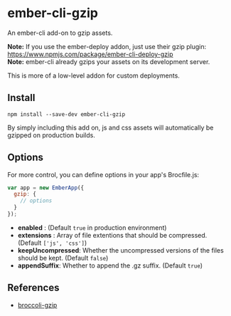 # ember-cli-gzip

An ember-cli add-on to gzip assets.  

**Note:** If you use the ember-deploy addon, just use their gzip plugin: https://www.npmjs.com/package/ember-cli-deploy-gzip  
**Note:** ember-cli already gzips your assets on its development server.  

This is more of a low-level addon for custom deployments.

## Install
```
npm install --save-dev ember-cli-gzip
```

By simply including this add on, js and css assets will automatically be gzipped on production builds.

## Options

For more control, you can define options in your app's Brocfile.js:

```js
var app = new EmberApp({
  gzip: {
    // options
  }
});
```

- **enabled** : (Default `true` in production environment)
- **extensions** : Array of file extentions that should be compressed. (Default `['js', 'css']`)
- **keepUncompressed**: Whether the uncompressed versions of the files should be kept. (Default `false`)
- **appendSuffix**: Whether to append the .gz suffix. (Default `true`)

## References
- [broccoli-gzip](https://github.com/salsify/broccoli-gzip)
